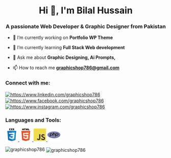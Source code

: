 <h1 align="center">Hi 👋, I'm Bilal Hussain</h1>
<h3 align="center">A passionate Web Developer & Graphic Designer from Pakistan</h3>

- 🔭 I’m currently working on **Portfolio WP Theme**

- 🌱 I’m currently learning **Full Stack Web development**

- 💬 Ask me about **Graphic Designing, Ai Prompts,**

- 📫 How to reach me **graphicshop786@gmail.com**

<h3 align="left">Connect with me:</h3>
<p align="left">
<a href="https://linkedin.com/in/https://www.linkedin.com/graphicshop786" target="blank"><img align="center" src="https://raw.githubusercontent.com/rahuldkjain/github-profile-readme-generator/master/src/images/icons/Social/linked-in-alt.svg" alt="https://www.linkedin.com/graphicshop786" height="30" width="40" /></a>
<a href="https://fb.com/https://www.facebook.com/graphicshop786" target="blank"><img align="center" src="https://raw.githubusercontent.com/rahuldkjain/github-profile-readme-generator/master/src/images/icons/Social/facebook.svg" alt="https://www.facebook.com/graphicshop786" height="30" width="40" /></a>
<a href="https://instagram.com/https://www.instagram.com/graphicshop786" target="blank"><img align="center" src="https://raw.githubusercontent.com/rahuldkjain/github-profile-readme-generator/master/src/images/icons/Social/instagram.svg" alt="https://www.instagram.com/graphicshop786" height="30" width="40" /></a>
</p>

<h3 align="left">Languages and Tools:</h3>
<p align="left"> <a href="https://www.w3schools.com/css/" target="_blank" rel="noreferrer"> <img src="https://raw.githubusercontent.com/devicons/devicon/master/icons/css3/css3-original-wordmark.svg" alt="css3" width="40" height="40"/> </a> <a href="https://www.w3.org/html/" target="_blank" rel="noreferrer"> <img src="https://raw.githubusercontent.com/devicons/devicon/master/icons/html5/html5-original-wordmark.svg" alt="html5" width="40" height="40"/> </a> <a href="https://developer.mozilla.org/en-US/docs/Web/JavaScript" target="_blank" rel="noreferrer"> <img src="https://raw.githubusercontent.com/devicons/devicon/master/icons/javascript/javascript-original.svg" alt="javascript" width="40" height="40"/> </a> <a href="https://www.php.net" target="_blank" rel="noreferrer"> <img src="https://raw.githubusercontent.com/devicons/devicon/master/icons/php/php-original.svg" alt="php" width="40" height="40"/> </a> </p>

<p><img align="left" src="https://github-readme-stats.vercel.app/api/top-langs?username=graphicshop786&show_icons=true&locale=en&layout=compact" alt="graphicshop786" /></p>

<p>&nbsp;<img align="center" src="https://github-readme-stats.vercel.app/api?username=graphicshop786&show_icons=true&locale=en" alt="graphicshop786" /></p>
